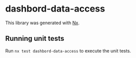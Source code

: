 # dashbord-data-access

This library was generated with [Nx](https://nx.dev).

## Running unit tests

Run `nx test dashbord-data-access` to execute the unit tests.
